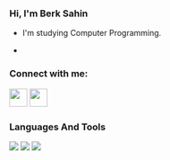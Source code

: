 ### Hi, I'm Berk Sahin 

* I'm studying Computer Programming.

* 


### Connect with me:

<p align="left"> 
    <a href="https://discord.com/users/BerkSah#1881" target="_blank" rel="noreferrer"><img src="https://raw.githubusercontent.com/gauravghongde/social-icons/master/PNG/White/Discord_white.png" width="32" height="32" /></a> <a href="https://www.linkedin.com/in/eberksahin/" target="_blank" rel="noreferrer"></a>
    <a href="https://www.instagram.com/berksahindev" target="_blank" rel="noreferrer"><img src="https://raw.githubusercontent.com/gauravghongde/social-icons/master/PNG/White/Instagram_white.png" width="32" height="32" /></a>



### Languages And Tools
    
<p align="left">
<a><img src="https://raw.githubusercontent.com/abrahamcalf/programming-languages-logos/master/src/html/html_32x32.png"></a>
<a><img src="https://raw.githubusercontent.com/abrahamcalf/programming-languages-logos/master/src/css/css_32x32.png"></a>
<a><img src="https://raw.githubusercontent.com/abrahamcalf/programming-languages-logos/master/src/javascript/javascript_32x32.png"></a>
